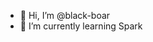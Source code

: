 - 👋 Hi, I’m @black-boar
- 🌱 I’m currently learning Spark

<!---
black-boar/black-boar is a ✨ special ✨ repository because its `README.md` (this file) appears on your GitHub profile.
You can click the Preview link to take a look at your changes.
--->
